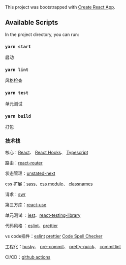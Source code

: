 This project was bootstrapped with [Create React App](https://github.com/facebook/create-react-app).

## Available Scripts

In the project directory, you can run:

### `yarn start`
启动

### `yarn lint`
风格检查

### `yarn test`
单元测试

### `yarn build`
打包



### 技术栈

核心：[React](https://reactjs.org/)、 [React Hooks](https://reactjs.org/docs/hooks-intro.html)、
[Typescript](https://www.typescriptlang.org/)

路由：[react-router](https://reacttraining.com/react-router/web/guides/quick-start)

状态管理：[unstated-next](https://github.com/jamiebuilds/unstated-next)

css 扩展：[sass](https://www.sass.hk/)、[css module](https://github.com/css-modules/css-modules)、
[classnames](https://github.com/JedWatson/classnames)

请求：[swr](https://github.com/zeit/swr)

第三方库：[react-use](https://github.com/streamich/react-use)

单元测试
：[jest](https://github.com/facebook/jest)、[react-testing-library](https://github.com/testing-library/react-testing-library)

代码风格
：[eslint](https://github.com/eslint/eslint)、[prettier](https://github.com/prettier/prettier)

vs code插件：[eslint](https://marketplace.visualstudio.com/items?itemName=dbaeumer.vscode-eslint) [prettier](https://marketplace.visualstudio.com/items?itemName=esbenp.prettier-vscode) [Code Spell Checker](https://marketplace.visualstudio.com/items?itemName=streetsidesoftware.code-spell-checker)

工程化：[husky](https://github.com/typicode/husky)、
[pre-commit](https://github.com/pre-commit/pre-commit)、
[pretty-quick](https://github.com/azz/pretty-quick)、
[commitlint](https://github.com/conventional-changelog/commitlint)

CI/CD：[github actions](http://www.ruanyifeng.com/blog/2019/09/getting-started-with-github-actions.html)
